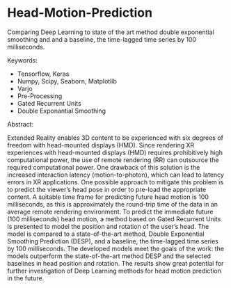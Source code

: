 # Head-Motion-Prediction
Comparing Deep Learning to state of the art method double exponential smoothing and and a baseline, the time-lagged time series by 100 milliseconds.

Keywords:
- Tensorflow, Keras
- Numpy, Scipy, Seaborn, Matplotlib
- Varjo
- Pre-Processing
- Gated Recurrent Units
- Double Exponantial Smoothing

Abstract:


Extended Reality enables 3D content to be experienced with six degrees of freedom with head-mounted displays (HMD). Since rendering XR experiences with head-mounted displays (HMD) requires prohibitively high computational power, the use of remote rendering (RR) can outsource the required computational power. One drawback of this solution is the increased interaction latency (motion-to-photon), which can lead to latency errors in XR applications. One possible approach to mitigate this problem is to predict the viewer’s head pose in order to pre-load the appropriate content. A suitable time frame for predicting future head motion is 100 milliseconds, as this is approximately the round-trip time of the data in an average remote rendering environment. To predict the immediate future (100 milliseconds) head motion, a method based on Gated Recurrent Units is presented to model the position and rotation of the user’s head. The model is compared to a state-of-the-art method, Double Exponential Smoothing Prediction (DESP), and a baseline, the time-lagged time series by 100 milliseconds. The developed models meet the goals of the work: the models outperform the state-of-the-art method DESP and the selected baselines in head position and rotation. The results show great potential for further investigation of Deep Learning methods for head motion prediction in the future.
